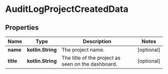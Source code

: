 
# AuditLogProjectCreatedData

## Properties
| Name | Type | Description | Notes |
| ------------ | ------------- | ------------- | ------------- |
| **name** | **kotlin.String** | The project name. |  [optional] |
| **title** | **kotlin.String** | The title of the project as seen on the dashboard. |  [optional] |



